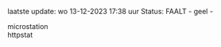 laatste update: 
wo 13-12-2023 17:38   uur 
Status: FAALT - geel - 
<div class="service Y">microstation</div><div class="service Y">httpstat</div>
